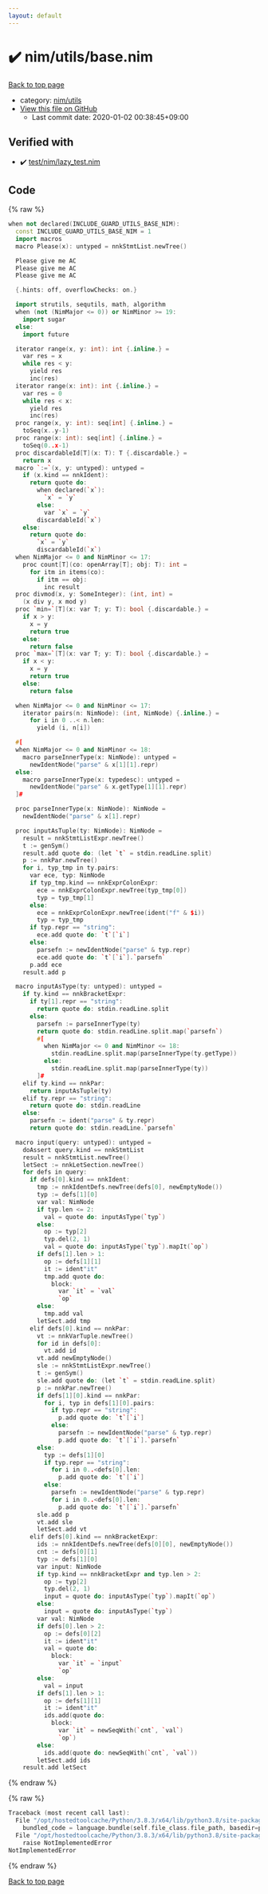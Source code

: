 ```yaml
---
layout: default
---
```


<!-- mathjax config similar to math.stackexchange -->
<script type="text/javascript" async
  src="https://cdnjs.cloudflare.com/ajax/libs/mathjax/2.7.5/MathJax.js?config=TeX-MML-AM_CHTML">
</script>
<script type="text/x-mathjax-config">
  MathJax.Hub.Config({
    TeX: { equationNumbers: { autoNumber: "AMS" }},
    tex2jax: {
      inlineMath: [ ['$','$'] ],
      processEscapes: true
    },
    "HTML-CSS": { matchFontHeight: false },
    displayAlign: "left",
    displayIndent: "2em"
  });
</script>

<script type="text/javascript" src="https://cdnjs.cloudflare.com/ajax/libs/jquery/3.4.1/jquery.min.js"></script>
<script src="https://cdn.jsdelivr.net/npm/jquery-balloon-js@1.1.2/jquery.balloon.min.js" integrity="sha256-ZEYs9VrgAeNuPvs15E39OsyOJaIkXEEt10fzxJ20+2I=" crossorigin="anonymous"></script>
<script type="text/javascript" src="../../../assets/js/copy-button.js"></script>
<link rel="stylesheet" href="../../../assets/css/copy-button.css" />


# :heavy_check_mark: nim/utils/base.nim

<a href="../../../index.html">Back to top page</a>

* category: <a href="../../../index.html#004982f169dc86a24617d5ee8c1574a7">nim/utils</a>
* <a href="{{ site.github.repository_url }}/blob/master/nim/utils/base.nim">View this file on GitHub</a>
    - Last commit date: 2020-01-02 00:38:45+09:00




## Verified with

* :heavy_check_mark: <a href="../../../verify/test/nim/lazy_test.nim.html">test/nim/lazy_test.nim</a>


## Code

<a id="unbundled"></a>
{% raw %}
```cpp
when not declared(INCLUDE_GUARD_UTILS_BASE_NIM):
  const INCLUDE_GUARD_UTILS_BASE_NIM = 1
  import macros
  macro Please(x): untyped = nnkStmtList.newTree()

  Please give me AC
  Please give me AC
  Please give me AC

  {.hints: off, overflowChecks: on.}

  import strutils, sequtils, math, algorithm
  when (not (NimMajor <= 0)) or NimMinor >= 19:
    import sugar
  else:
    import future

  iterator range(x, y: int): int {.inline.} =
    var res = x
    while res < y:
      yield res
      inc(res)
  iterator range(x: int): int {.inline.} =
    var res = 0
    while res < x:
      yield res
      inc(res)
  proc range(x, y: int): seq[int] {.inline.} =
    toSeq(x..y-1)
  proc range(x: int): seq[int] {.inline.} =
    toSeq(0..x-1)
  proc discardableId[T](x: T): T {.discardable.} =
    return x
  macro `:=`(x, y: untyped): untyped =
    if (x.kind == nnkIdent):
      return quote do:
        when declared(`x`):
          `x` = `y`
        else:
          var `x` = `y`
        discardableId(`x`)
    else:
      return quote do:
        `x` = `y`
        discardableId(`x`)
  when NimMajor <= 0 and NimMinor <= 17:
    proc count[T](co: openArray[T]; obj: T): int =
      for itm in items(co):
        if itm == obj:
          inc result
  proc divmod(x, y: SomeInteger): (int, int) =
    (x div y, x mod y)
  proc `min=`[T](x: var T; y: T): bool {.discardable.} =
    if x > y:
      x = y
      return true
    else:
      return false
  proc `max=`[T](x: var T; y: T): bool {.discardable.} =
    if x < y:
      x = y
      return true
    else:
      return false

  when NimMajor <= 0 and NimMinor <= 17:
    iterator pairs(n: NimNode): (int, NimNode) {.inline.} =
      for i in 0 ..< n.len:
        yield (i, n[i])

  #[
  when NimMajor <= 0 and NimMinor <= 18:
    macro parseInnerType(x: NimNode): untyped =
      newIdentNode("parse" & x[1][1].repr)
  else:
    macro parseInnerType(x: typedesc): untyped =
      newIdentNode("parse" & x.getType[1][1].repr)
  ]#

  proc parseInnerType(x: NimNode): NimNode =
    newIdentNode("parse" & x[1].repr)

  proc inputAsTuple(ty: NimNode): NimNode =
    result = nnkStmtListExpr.newTree()
    t := genSym()
    result.add quote do: (let `t` = stdin.readLine.split)
    p := nnkPar.newTree()
    for i, typ_tmp in ty.pairs:
      var ece, typ: NimNode
      if typ_tmp.kind == nnkExprColonExpr:
        ece = nnkExprColonExpr.newTree(typ_tmp[0])
        typ = typ_tmp[1]
      else:
        ece = nnkExprColonExpr.newTree(ident("f" & $i))
        typ = typ_tmp
      if typ.repr == "string":
        ece.add quote do: `t`[`i`]
      else:
        parsefn := newIdentNode("parse" & typ.repr)
        ece.add quote do: `t`[`i`].`parsefn`
      p.add ece
    result.add p

  macro inputAsType(ty: untyped): untyped =
    if ty.kind == nnkBracketExpr:
      if ty[1].repr == "string":
        return quote do: stdin.readLine.split
      else:
        parsefn := parseInnerType(ty)
        return quote do: stdin.readLine.split.map(`parsefn`)
        #[
          when NimMajor <= 0 and NimMinor <= 18:
            stdin.readLine.split.map(parseInnerType(ty.getType))
          else:
            stdin.readLine.split.map(parseInnerType(ty))
        ]#
    elif ty.kind == nnkPar:
      return inputAsTuple(ty)
    elif ty.repr == "string":
      return quote do: stdin.readLine
    else:
      parsefn := ident("parse" & ty.repr)
      return quote do: stdin.readLine.`parsefn`

  macro input(query: untyped): untyped =
    doAssert query.kind == nnkStmtList
    result = nnkStmtList.newTree()
    letSect := nnkLetSection.newTree()
    for defs in query:
      if defs[0].kind == nnkIdent:
        tmp := nnkIdentDefs.newTree(defs[0], newEmptyNode())
        typ := defs[1][0]
        var val: NimNode
        if typ.len <= 2:
          val = quote do: inputAsType(`typ`)
        else:
          op := typ[2]
          typ.del(2, 1)
          val = quote do: inputAsType(`typ`).mapIt(`op`)
        if defs[1].len > 1:
          op := defs[1][1]
          it := ident"it"
          tmp.add quote do:
            block:
              var `it` = `val`
              `op`
        else:
          tmp.add val
        letSect.add tmp
      elif defs[0].kind == nnkPar:
        vt := nnkVarTuple.newTree()
        for id in defs[0]:
          vt.add id
        vt.add newEmptyNode()
        sle := nnkStmtListExpr.newTree()
        t := genSym()
        sle.add quote do: (let `t` = stdin.readLine.split)
        p := nnkPar.newTree()
        if defs[1][0].kind == nnkPar:
          for i, typ in defs[1][0].pairs:
            if typ.repr == "string":
              p.add quote do: `t`[`i`]
            else:
              parsefn := newIdentNode("parse" & typ.repr)
              p.add quote do: `t`[`i`].`parsefn`
        else:
          typ := defs[1][0]
          if typ.repr == "string":
            for i in 0..<defs[0].len:
              p.add quote do: `t`[`i`]
          else:
            parsefn := newIdentNode("parse" & typ.repr)
            for i in 0..<defs[0].len:
              p.add quote do: `t`[`i`].`parsefn`
        sle.add p
        vt.add sle
        letSect.add vt
      elif defs[0].kind == nnkBracketExpr:
        ids := nnkIdentDefs.newTree(defs[0][0], newEmptyNode())
        cnt := defs[0][1]
        typ := defs[1][0]
        var input: NimNode
        if typ.kind == nnkBracketExpr and typ.len > 2:
          op := typ[2]
          typ.del(2, 1)
          input = quote do: inputAsType(`typ`).mapIt(`op`)
        else:
          input = quote do: inputAsType(`typ`)
        var val: NimNode
        if defs[0].len > 2:
          op := defs[0][2]
          it := ident"it"
          val = quote do:
            block:
              var `it` = `input`
              `op`
        else:
          val = input
        if defs[1].len > 1:
          op := defs[1][1]
          it := ident"it"
          ids.add(quote do:
            block:
              var `it` = newSeqWith(`cnt`, `val`)
              `op`)
        else:
          ids.add(quote do: newSeqWith(`cnt`, `val`))
        letSect.add ids
    result.add letSect

```
{% endraw %}

<a id="bundled"></a>
{% raw %}
```cpp
Traceback (most recent call last):
  File "/opt/hostedtoolcache/Python/3.8.3/x64/lib/python3.8/site-packages/online_judge_verify_helper-4.10.2-py3.8.egg/onlinejudge_verify/docs.py", line 349, in write_contents
    bundled_code = language.bundle(self.file_class.file_path, basedir=pathlib.Path.cwd())
  File "/opt/hostedtoolcache/Python/3.8.3/x64/lib/python3.8/site-packages/online_judge_verify_helper-4.10.2-py3.8.egg/onlinejudge_verify/languages/nim.py", line 86, in bundle
    raise NotImplementedError
NotImplementedError

```
{% endraw %}

<a href="../../../index.html">Back to top page</a>

